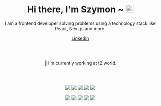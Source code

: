 <h1 align="center"> Hi there, I'm Szymon ~ <img src="https://user-images.githubusercontent.com/1303154/88677602-1635ba80-d120-11ea-84d8-d263ba5fc3c0.gif" width="24px" height="24px" alt="hi">
</h1>

<p align="center">
I am a frontend developer solving problems using a technology stack like React, Next.js and more.
</p>

<p align="center">
  <a href="https://www.linkedin.com/in/szymon-gos777">LinkedIn</a>
</p>

<br />
<br />

<p align="center">  
  🔨 I’m currently working at t2.world.
</p>
<!-- <p align="center">  
  📚 I’m learning 👉 **Node.js** 
</p> -->

<br />
<br />


<p align="center">
    <img src="https://img.shields.io/badge/-languages-000000?style=flat-square&logo=Plex&logoColor=white">
    <img src="https://img.shields.io/badge/javascript-%23323330.svg?style=for-the-badge&logo=javascript&logoColor=%23F7DF1E">
    <img src="https://img.shields.io/badge/react-%2320232a.svg?style=for-the-badge&logo=react&logoColor=%2361DAFB">
    <img src="https://img.shields.io/badge/typescript-%23007ACC.svg?style=for-the-badge&logo=typescript&logoColor=white">
    <img src="https://img.shields.io/badge/Next-black?style=for-the-badge&logo=next.js&logoColor=white">
</p>

  
<p align="center">
  <img src="https://img.shields.io/badge/-tools-000000?style=flat-square&logo=Plex&logoColor=white">
  <img src="https://img.shields.io/badge/firebase-%23039BE5.svg?style=for-the-badge&logo=firebase">
  <img src="https://img.shields.io/badge/tailwindcss-%2338B2AC.svg?style=for-the-badge&logo=tailwind-css&logoColor=white">
  <img src="https://img.shields.io/badge/figma-%23F24E1E.svg?style=for-the-badge&logo=figma&logoColor=white">
  <img src="https://img.shields.io/badge/SASS-hotpink.svg?style=for-the-badge&logo=SASS&logoColor=white">
</p>
